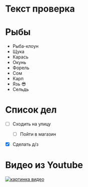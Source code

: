 # Текст проверка

# Рыбы
* Рыба-клоун
* Щука
* Карась
* Окунь
* Форель
* Сом
* Карп
* Язь :sunglasses:
* Сельдь 
# Список дел
* [ ] Сходить на улицу
    * [ ] Пойти в магазин
* [X] Сделать д/з


# Видео из Youtube
[![картинка видео](https://img.7dach.ru/image/600/17/79/71/2017/06/16/848175.jpg)](https://www.youtube.com/watch?v=gkrdIqNJlp0)